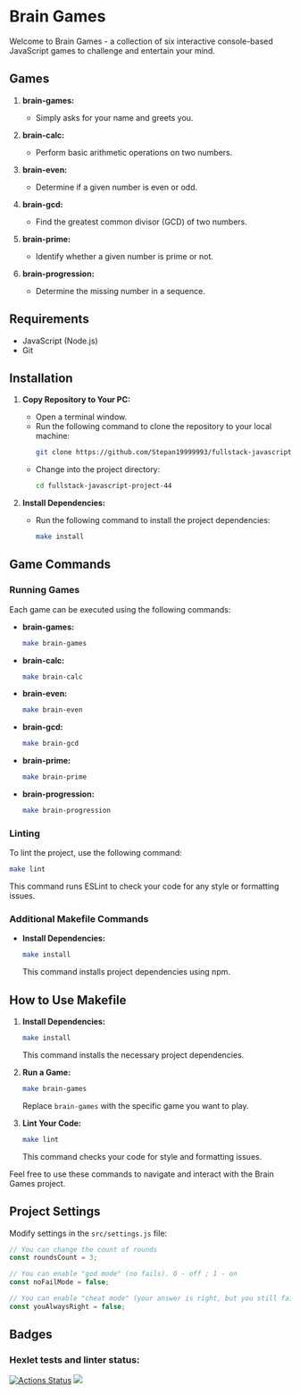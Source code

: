# Brain Games

Welcome to Brain Games - a collection of six interactive console-based JavaScript games to challenge and entertain your mind.

## Games

1. **brain-games:**
   - Simply asks for your name and greets you.

2. **brain-calc:**
   - Perform basic arithmetic operations on two numbers.

3. **brain-even:**
   - Determine if a given number is even or odd.

4. **brain-gcd:**
   - Find the greatest common divisor (GCD) of two numbers.

5. **brain-prime:**
   - Identify whether a given number is prime or not.

6. **brain-progression:**
   - Determine the missing number in a sequence.

## Requirements

- JavaScript (Node.js)
- Git

## Installation

1. **Copy Repository to Your PC:**
   - Open a terminal window.
   - Run the following command to clone the repository to your local machine:
     ```bash
     git clone https://github.com/Stepan19999993/fullstack-javascript-project-44.git
     ```
   - Change into the project directory:
     ```bash
     cd fullstack-javascript-project-44
     ```

2. **Install Dependencies:**
   - Run the following command to install the project dependencies:
     ```bash
     make install
     ```

## Game Commands

### Running Games

Each game can be executed using the following commands:

- **brain-games:**
  ```bash
  make brain-games
  ```

- **brain-calc:**
  ```bash
  make brain-calc
  ```

- **brain-even:**
  ```bash
  make brain-even
  ```

- **brain-gcd:**
  ```bash
  make brain-gcd
  ```

- **brain-prime:**
  ```bash
  make brain-prime
  ```

- **brain-progression:**
  ```bash
  make brain-progression
  ```

### Linting

To lint the project, use the following command:

```bash
make lint
```

This command runs ESLint to check your code for any style or formatting issues.

### Additional Makefile Commands

- **Install Dependencies:**
  ```bash
  make install
  ```
  This command installs project dependencies using npm.

## How to Use Makefile

1. **Install Dependencies:**
   ```bash
   make install
   ```
   This command installs the necessary project dependencies.

2. **Run a Game:**
   ```bash
   make brain-games
   ```
   Replace `brain-games` with the specific game you want to play.

3. **Lint Your Code:**
   ```bash
   make lint
   ```
   This command checks your code for style and formatting issues.

Feel free to use these commands to navigate and interact with the Brain Games project.

## Project Settings

Modify settings in the `src/settings.js` file:

```javascript
// You can change the count of rounds
const roundsCount = 3;

// You can enable "god mode" (no fails). 0 - off ; 1 - on
const noFailMode = false;

// You can enable "cheat mode" (your answer is right, but you still fail). 0 - off ; 1 - on
const youAlwaysRight = false;
```

## Badges

### Hexlet tests and linter status:
[![Actions Status](https://github.com/Stepan19999993/fullstack-javascript-project-44/actions/workflows/hexlet-check.yml/badge.svg)](https://github.com/Stepan19999993/fullstack-javascript-project-44/actions)
<a href="https://codeclimate.com/github/Stepan19999993/fullstack-javascript-project-44/maintainability"><img src="https://api.codeclimate.com/v1/badges/a63658e6920252318329/maintainability"/></a>

